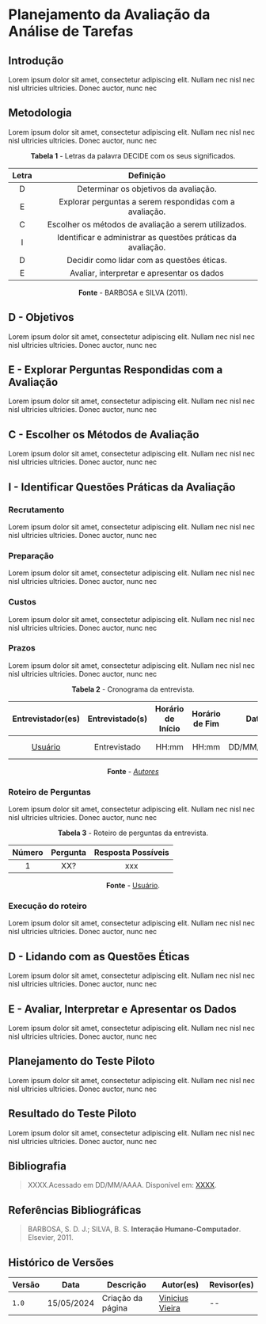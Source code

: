 # Planejamento da Avaliação da Análise de Tarefas

## Introdução

Lorem ipsum dolor sit amet, consectetur adipiscing elit. Nullam nec nisl nec nisl ultricies ultricies. Donec auctor, nunc nec

## Metodologia

Lorem ipsum dolor sit amet, consectetur adipiscing elit. Nullam nec nisl nec nisl ultricies ultricies. Donec auctor, nunc nec

<center>

**Tabela 1** - Letras da palavra DECIDE com os seus significados.

| Letra |                          Definição                           |
| :---: | :----------------------------------------------------------: |
|   D   |            Determinar os objetivos da avaliação.             |
|   E   |   Explorar perguntas a serem respondidas com a avaliação.    |
|   C   |     Escolher os métodos de avaliação a serem utilizados.     |
|   I   | Identificar e administrar as questões práticas da avaliação. |
|   D   |          Decidir como lidar com as questões éticas.          |
|   E   |          Avaliar, interpretar e apresentar os dados          |

**Fonte** - BARBOSA e SILVA (2011).

</center>

## D - Objetivos

Lorem ipsum dolor sit amet, consectetur adipiscing elit. Nullam nec nisl nec nisl ultricies ultricies. Donec auctor, nunc nec

## E - Explorar Perguntas Respondidas com a Avaliação

Lorem ipsum dolor sit amet, consectetur adipiscing elit. Nullam nec nisl nec nisl ultricies ultricies. Donec auctor, nunc nec

## C - Escolher os Métodos de Avaliação

Lorem ipsum dolor sit amet, consectetur adipiscing elit. Nullam nec nisl nec nisl ultricies ultricies. Donec auctor, nunc nec

## I - Identificar Questões Práticas da Avaliação

### Recrutamento

Lorem ipsum dolor sit amet, consectetur adipiscing elit. Nullam nec nisl nec nisl ultricies ultricies. Donec auctor, nunc nec

### Preparação

Lorem ipsum dolor sit amet, consectetur adipiscing elit. Nullam nec nisl nec nisl ultricies ultricies. Donec auctor, nunc nec

### Custos

Lorem ipsum dolor sit amet, consectetur adipiscing elit. Nullam nec nisl nec nisl ultricies ultricies. Donec auctor, nunc nec

### Prazos

Lorem ipsum dolor sit amet, consectetur adipiscing elit. Nullam nec nisl nec nisl ultricies ultricies. Donec auctor, nunc nec

<center>

**Tabela 2** - Cronograma da entrevista.

|               Entrevistador(es)                | Entrevistado(s) | Horário de Início | Horário de Fim |    Data    |     Local     |
| :--------------------------------------------: | :-------------: | :---------------: | :------------: | :--------: | :-----------: |
| [Usuário](https://github.com/viniciusvieira00) |  Entrevistado   |       HH:mm       |     HH:mm      | DD/MM/YYYY | Plataforma -- |

**Fonte** - _[Autores](https://interacao-humano-computador.github.io/2023.1-BilheteriaDigital/)_
</center>

### Roteiro de Perguntas

Lorem ipsum dolor sit amet, consectetur adipiscing elit. Nullam nec nisl nec nisl ultricies ultricies. Donec auctor, nunc nec

<center>

**Tabela 3** - Roteiro de perguntas da entrevista.

| Número | Pergunta | Resposta Possíveis |
| :----: | :------: | :----------------: |
|   1    |   XX?    |        xxx         |

**Fonte** - [Usuário](https://github.com/viniciusvieira00).

</center>

### Execução do roteiro

Lorem ipsum dolor sit amet, consectetur adipiscing elit. Nullam nec nisl nec nisl ultricies ultricies. Donec auctor, nunc nec

## D - Lidando com as Questões Éticas

Lorem ipsum dolor sit amet, consectetur adipiscing elit. Nullam nec nisl nec nisl ultricies ultricies. Donec auctor, nunc nec

## E - Avaliar, Interpretar e Apresentar os Dados

Lorem ipsum dolor sit amet, consectetur adipiscing elit. Nullam nec nisl nec nisl ultricies ultricies. Donec auctor, nunc nec


## Planejamento do Teste Piloto

Lorem ipsum dolor sit amet, consectetur adipiscing elit. Nullam nec nisl nec nisl ultricies ultricies. Donec auctor, nunc nec

## Resultado do Teste Piloto

Lorem ipsum dolor sit amet, consectetur adipiscing elit. Nullam nec nisl nec nisl ultricies ultricies. Donec auctor, nunc nec

## Bibliografia

> XXXX.Acessado em DD/MM/AAAA. Disponível em: [XXXX](https://www.XXXX.com).

## Referências Bibliográficas

> BARBOSA, S. D. J.; SILVA, B. S. **Interação Humano-Computador**. Elsevier, 2011. 

## Histórico de Versões

| Versão | Data       | Descrição         | Autor(es)                                              | Revisor(es) |
| ------ | ---------- | ----------------- | ------------------------------------------------------ | ----------- |
| `1.0`  | 15/05/2024 | Criação da página | [Vinicius Vieira](https://github.com/viniciusvieira00) | --          |